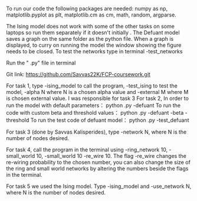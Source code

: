 To run our code the following packages are needed: numpy as np, matplotlib.pyplot as plt, matplotlib.cm as cm, math, random, argparse.

The Ising model does not work with some of the other tasks on some laptops so run them separately if it doesn't initially . The Defuant model saves a graph on the same folder as the python file. When a graph is displayed, to curry on running the model the window showing the figure needs to be closed. To test the networks type in terminal -test_networks

Run the " .py" file in terminal

Git link: https://github.com/Savvas22K/FCP-coursework.git 

For task 1, type -ising_model to call the program, -test_ising to test the model, -alpha N where N is a chosen alpha value and -external M where M is chosen external value.
I was responsible for task 3
For task 2, 
In order to run the model with default parameters：
python <file name>.py -defuant
To run the code with custom beta and threshold values：
python <file name>.py -defuant -beta <beta value> -threshold <threshold value>
To run the test code of defuant model：
python <file name>.py -test_defuant

For task 3 (done by Savvas Kalisperides), type -network N, where N is the number of nodes desired.

For task 4, call the program in the terminal using -ring_network 10, -small_world 10, -small_world 10 -re_wire 10. The flag -re_wire changes the re-wiring probability to the chosen number, you can also change the size of the ring and small world networks by altering the numbers beside the flags in the terminal. 

For task 5 we used the Ising model. Type -ising_model and -use_network N, where N is the number of nodes desired.
